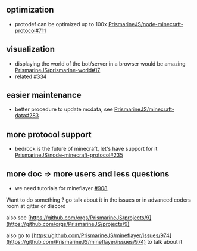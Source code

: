 ## optimization
* protodef can be optimized up to 100x [PrismarineJS/node-minecraft-protocol#711](https://github.com/PrismarineJS/node-minecraft-protocol/issues/711)

## visualization
* displaying the world of the bot/server in a browser would be amazing [PrismarineJS/prismarine-world#17](https://github.com/PrismarineJS/prismarine-world/issues/17)
* related [#334](https://github.com/PrismarineJS/mineflayer/issues/334)

## easier maintenance
* better procedure to update mcdata, see [PrismarineJS/minecraft-data#283](https://github.com/PrismarineJS/minecraft-data/issues/283)

## more protocol support
* bedrock is the future of minecraft, let's have support for it [PrismarineJS/node-minecraft-protocol#235](https://github.com/PrismarineJS/node-minecraft-protocol/issues/235)

## more doc => more users and less questions
* we need tutorials for mineflayer [#908](https://github.com/PrismarineJS/mineflayer/issues/908)

Want to do something ? go talk about it in the issues or in advanced coders room at gitter or discord

also see [https://github.com/orgs/PrismarineJS/projects/9](https://github.com/orgs/PrismarineJS/projects/9)

also go to [https://github.com/PrismarineJS/mineflayer/issues/974](https://github.com/PrismarineJS/mineflayer/issues/974) to talk about it